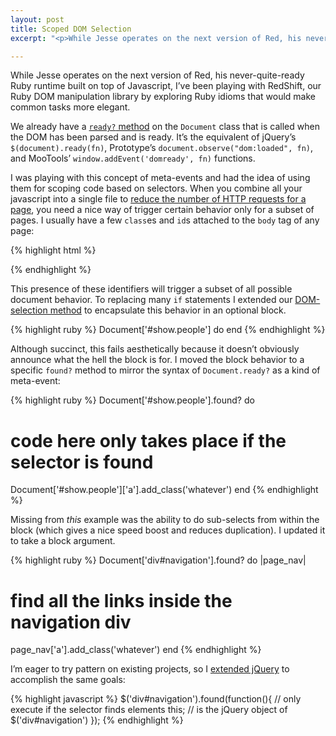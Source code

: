 ```yaml
--- 
layout: post
title: Scoped DOM Selection
excerpt: "<p>While Jesse operates on the next version of Red, his never-quite-ready Ruby runtime built on top of Javascript, I&#8217;ve been playing with RedShift, our Ruby DOM manipulation library by exploring Ruby idioms that would make common tasks more elegant.</p><p>We already have a <a href='http://red-js.rubyforge.org/red/rdoc/classes/Document.html#M000657'><code>ready?</code> method</a> on the <code>Document</code> class that is called when the DOM has been parsed and is ready.  It&#8217;s the equivalent of jQuery&#8217;s <code>$(document).ready(fn)</code>, Prototype&#8217;s <code>document.observe('dom:loaded', fn)</code>, and MooTools&#8217; <code>window.addEvent('domready', fn)</code> functions.</p>"

---
```

<p>While Jesse operates on the next version of Red, his never-quite-ready Ruby runtime built on top of Javascript, I&#8217;ve been playing with RedShift, our Ruby DOM manipulation library by exploring Ruby idioms that would make common tasks more elegant.</p>

<p>We already have a <a href="http://red-js.rubyforge.org/red/rdoc/classes/Document.html#M000657"><code>ready?</code> method</a> on the <code>Document</code> class that is called when the DOM has been parsed and is ready.  It&#8217;s the equivalent of jQuery&#8217;s <code>$(document).ready(fn)</code>, Prototype&#8217;s <code>document.observe("dom:loaded", fn)</code>, and MooTools&#8217; <code>window.addEvent('domready', fn)</code> functions.</p>

<p>I was playing with this concept of meta-events and had the idea of using them for scoping code based on selectors. When you combine all your javascript into a single file to <a href="http://developer.yahoo.com/performance/rules.html#minify">reduce the number of HTTP requests for a page</a>, you need a nice way of trigger certain behavior only for a subset of pages.  I usually have a few <code>class</code>es and <code>id</code>s attached to the <code>body</code> tag of any page:</p>

{% highlight html %}
<body id='show' class='people admin-viewing'>
{% endhighlight %}

<p>This presence of these identifiers will trigger a subset of all possible document behavior. To replacing many <code>if</code> statements I extended our <a href="http://red-js.rubyforge.org/red/rdoc/classes/Document.html#M000652">DOM-selection method</a> to encapsulate this behavior in an optional block.</p>

{% highlight ruby %}
Document['#show.people'] do
end
{% endhighlight %}

<p>Although succinct, this fails aesthetically because it doesn&#8217;t obviously announce what the hell the block is for. I moved the block behavior to a specific <code>found?</code> method to mirror the syntax of <code>Document.ready?</code> as a kind of meta-event:</p>

{% highlight ruby %}
Document['#show.people'].found? do
  # code here only takes place if the selector is found
  Document['#show.people']['a'].add_class('whatever')
end
{% endhighlight %}

<p>Missing from <em>this</em> example was the ability to do sub-selects from within the block (which gives a nice speed boost and reduces duplication). I updated it to take a block argument.</p>

{% highlight ruby %}
Document['div#navigation'].found? do |page_nav|
  # find all the links inside the navigation div
  page_nav['a'].add_class('whatever')
end
{% endhighlight %}

<p>I&#8217;m eager to try pattern on existing projects, so I <a href="http://gist.github.com/174395">extended jQuery</a> to accomplish the same goals:</p>

{% highlight javascript %}
$('div#navigation').found(function(){
  // only execute if the selector finds elements
  this; // is the jQuery object of $('div#navigation')
});
{% endhighlight %}
